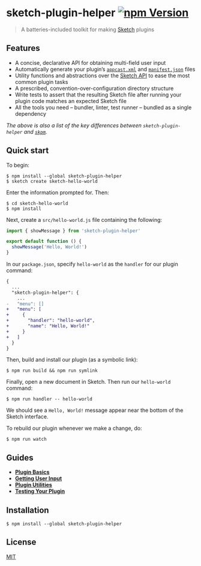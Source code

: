 # sketch-plugin-helper [![npm Version](https://badgen.net/npm/v/sketch-plugin-helper)](https://www.npmjs.org/package/sketch-plugin-helper)

> A batteries-included toolkit for making [Sketch](https://www.sketch.com/) plugins

## Features

- A concise, declarative API for obtaining multi-field user input
- Automatically generate your plugin’s [`appcast.xml`](https://developer.sketch.com/guides/publishing-plugins/#the-appcastxml-file) and [`manifest.json`](https://developer.sketch.com/guides/plugin-bundles/#manifest) files
- Utility functions and abstractions over the [Sketch API](https://github.com/BohemianCoding/SketchAPI) to ease the most common plugin tasks
- A prescribed, convention-over-configuration directory structure
- Write tests to assert that the resulting Sketch file after running your plugin code matches an expected Sketch file
- All the tools you need – bundler, linter, test runner – bundled as a single dependency

*The above is also a list of the key differences between `sketch-plugin-helper` and [`skpm`](https://github.com/skpm/skpm).*

## Quick start

To begin:

```
$ npm install --global sketch-plugin-helper
$ sketch create sketch-hello-world
```

Enter the information prompted for. Then:

```
$ cd sketch-hello-world
$ npm install
```

Next, create a `src/hello-world.js` file containing the following:

```js
import { showMessage } from 'sketch-plugin-helper'

export default function () {
  showMessage('Hello, World!')
}
```

In our `package.json`, specify `hello-world` as the `handler` for our plugin command:

```diff
{
  ...
  "sketch-plugin-helper": {
    ...
-   "menu": []
+   "menu": [
+     {
+       "handler": "hello-world",
+       "name": "Hello, World!"
+     }
+   ]
  }
}
```

Then, build and install our plugin (as a symbolic link):

```
$ npm run build && npm run symlink
```

Finally, open a new document in Sketch. Then run our `hello-world` command:

```
$ npm run handler -- hello-world
```

We should see a `Hello, World!` message appear near the bottom of the Sketch interface.

To rebuild our plugin whenever we make a change, do:

```
$ npm run watch
```

## Guides

- [**Plugin Basics**](docs/1-plugin-basics.md)
- [**Getting User Input**](docs/2-getting-user-input.md)
- [**Plugin Utilities**](docs/3-plugin-utilities.md)
- [**Testing Your Plugin**](docs/4-testing-your-plugin.md)

## Installation

```
$ npm install --global sketch-plugin-helper
```

## License

[MIT](LICENSE.md)
